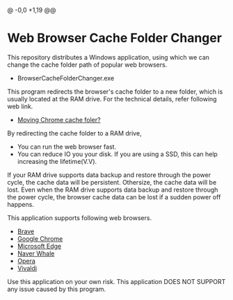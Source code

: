 @ -0,0 +1,19 @@
# Web Browser Cache Folder Changer
This repository distributes a Windows application, using which we can change the cache folder path of popular web browsers.
- BrowserCacheFolderChanger.exe

This program redirects the browser's cache folder to a new folder, which is usually located at the RAM drive. For the technical details, refer following web link.
- [Moving Chrome cache foler?](https://superuser.com/questions/866016/moving-chrome-cache-folder)

By redirecting the cache folder to a RAM drive,
- You can run the web browser fast.
- You can reduce IO you your disk. If you are using a SSD, this can help increasing the lifetime(V.V).

If your RAM drive supports data backup and restore through the power cycle, the cache data will be persistent. Othersize, the cache data will be lost. Even when the RAM drive supports data backup and restore through the power cycle, the browser cache data can be lost if a sudden power off happens.

This application supports following web browsers.
- [Brave](https://brave.com/)
- [Google Chrome](https://www.google.com/)
- [Microsoft Edge](https://www.microsoft.com/edge/)
- [Naver Whale](https://whale.naver.com/)
- [Opera](https://www.opera.com/)
- [Vivaldi](https://vivaldi.com/)

Use this application on your own risk. This application DOES NOT SUPPORT any issue caused by this program.